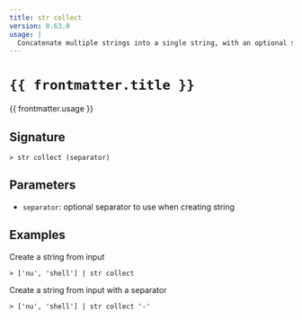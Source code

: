 ```yaml
---
title: str collect
version: 0.63.0
usage: |
  Concatenate multiple strings into a single string, with an optional separator between each
---
```


<script>
  import { usePageFrontmatter } from '@vuepress/client';
  export default { computed: { frontmatter() { return usePageFrontmatter().value; } } }
</script>

# <code>{{ frontmatter.title }}</code>

<div style='white-space: pre-wrap;'>{{ frontmatter.usage }}</div>

## Signature

```> str collect (separator)```

## Parameters

 -  `separator`: optional separator to use when creating string

## Examples

Create a string from input
```shell
> ['nu', 'shell'] | str collect
```

Create a string from input with a separator
```shell
> ['nu', 'shell'] | str collect '-'
```

